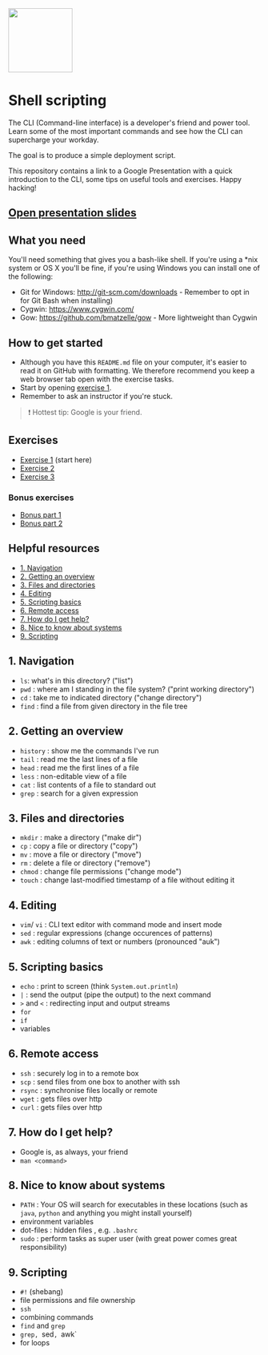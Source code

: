 <img src="http://haacked.com/images/icons/Shell.ico" width="128" />


# Shell scripting

The CLI (Command-line interface) is a developer's friend and power tool. Learn some of the most
important commands and see how the CLI can supercharge your workday.

The goal is to produce a simple deployment script. 

This repository contains a link to a Google Presentation with a quick introduction to the CLI,
some tips on useful tools and exercises. Happy hacking!

## [Open presentation slides](https://drive.google.com/open?id=1f36I6_qXTvnwe3nBV4l4eGs9m-Z8u8Yp0Rzg0TitixY)

## What you need

You'll need something that gives you a bash-like shell. If you're using a *nix system or OS X you'll be fine, if you're using Windows you can install one of the following:
* Git for Windows: http://git-scm.com/downloads - Remember to opt in for Git Bash when installing)
* Cygwin: https://www.cygwin.com/
* Gow: https://github.com/bmatzelle/gow - More lightweight than Cygwin

## How to get started

* Although you have this `README.md` file on your computer, it's easier to read it on GitHub with formatting. We therefore recommend you keep a web browser tab open with the exercise tasks.
* Start by opening [exercise 1](./exercises/exercise-1.md/).
* Remember to ask an instructor if you're stuck.

> :exclamation: Hottest tip: Google is your friend.


## Exercises

- [Exercise 1](./exercises/exercise-1.md/) (start here)
- [Exercise 2](./exercises/exercise-2.md/)
- [Exercise 3](./exercises/exercise-3.md/)

### Bonus exercises

- [Bonus part 1](./exercises/bonus-1.md)
- [Bonus part 2](./exercises/bonus-2.md)


## Helpful resources

- [1. Navigation](#1-navigation)
- [2. Getting an overview](#2-getting-an-overview)
- [3. Files and directories](#3-files-and-directories)
- [4. Editing](#4-editing)
- [5. Scripting basics](#5-scripting-basics)
- [6. Remote access](#6-remote-access)
- [7. How do I get help?](#7-how-do-i-get-help)
- [8. Nice to know about systems](#8-nice-to-know-about-systems)
- [9. Scripting](#9-scripting)

## 1. Navigation
- `ls`: what's in this directory? ("list")
- `pwd` : where am I standing in the file system? ("print working directory")
- `cd` : take me to indicated directory ("change directory")
- `find` : find a file from given directory in the file tree 

## 2. Getting an overview
- `history` : show me the commands I've run
- `tail`  : read me the last lines of a file 
- `head` : read me the first lines of a file 
- `less` : non-editable view of a file 
- `cat` : list contents of a file to standard out 
- `grep` : search for a given expression

## 3. Files and directories
- `mkdir` : make a directory ("make dir")
- `cp` : copy a file or directory ("copy")
- `mv` : move a file or directory ("move")
- `rm` : delete a file or directory ("remove")
- `chmod` : change file permissions ("change mode")
- `touch` : change last-modified timestamp of a file without editing it

## 4. Editing
- `vim`/ `vi` : CLI text editor with command mode and insert mode
- `sed` : regular expressions (change occurences of patterns)
- `awk` : editing columns of text or numbers (pronounced "auk")

## 5. Scripting basics
- `echo` : print to screen (think `System.out.println`)
- `|` : send the output (pipe the output) to the next command
- `>` and `<` : redirecting input and output streams
- `for` 
- `if`
- variables

## 6. Remote access
- `ssh` : securely log in to a remote box
- `scp` : send files from one box to another with ssh 
- `rsync` : synchronise files locally or remote
- `wget` : gets files over http
- `curl` : gets files over http 

## 7. How do I get help? 
- Google is, as always, your friend
- `man <command>` 

## 8. Nice to know about systems
- `PATH` : Your OS will search for executables in these locations (such as `java`, `python` and anything you might install yourself)
- environment variables
- dot-files : hidden files , e.g. `.bashrc`
- `sudo` : perform tasks as super user (with great power comes great responsibility)

## 9. Scripting
- `#!` (shebang)
- file permissions and file ownership
- `ssh`
- combining commands
- `find` and `grep` 
- `grep, `sed`, `awk`
- for loops

